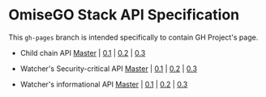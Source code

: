 # OmiseGO Stack API Specification

This `gh-pages` branch is intended specifically to contain GH Project's page.


* Child chain API
[Master](https://developer.omisego.co/elixir-omg/docs-ui/?url=master%2Foperator_api_specs.yaml&urls.primaryName=master%2Foperator_api_specs) | [0.1](https://developer.omisego.co/elixir-omg/docs-ui/?url=master%2Foperator_api_specs.yaml&urls.primaryName=0.1%2Foperator_api_specs) | [0.2](https://developer.omisego.co/elixir-omg/docs-ui/?url=master%2Foperator_api_specs.yaml&urls.primaryName=0.2%2Foperator_api_specs) | [0.3](https://developer.omisego.co/elixir-omg/docs-ui/?url=master%2Foperator_api_specs.yaml&urls.primaryName=0.3%2Foperator_api_specs)

* Watcher's Security-critical API
[Master](https://developer.omisego.co/elixir-omg/docs-ui/?url=master%2Foperator_api_specs.yaml&urls.primaryName=master%2Fsecurity_critical_api_specs) | [0.1](https://developer.omisego.co/elixir-omg/docs-ui/?url=master%2Foperator_api_specs.yaml&urls.primaryName=0.1%2Fsecurity_critical_api_specs) | [0.2](https://developer.omisego.co/elixir-omg/docs-ui/?url=master%2Foperator_api_specs.yaml&urls.primaryName=0.2%2Fsecurity_critical_api_specs) | [0.3](https://developer.omisego.co/elixir-omg/docs-ui/?url=master%2Foperator_api_specs.yaml&urls.primaryName=0.3%2Fsecurity_critical_api_specs)

* Watcher's informational API
[Master](https://developer.omisego.co/elixir-omg/docs-ui/?url=master%2Foperator_api_specs.yaml&urls.primaryName=master%2Finformational_api_specs) | [0.1](https://developer.omisego.co/elixir-omg/docs-ui/?url=master%2Foperator_api_specs.yaml&urls.primaryName=0.1%2Finformational_api_specs) | [0.2](https://developer.omisego.co/elixir-omg/docs-ui/?url=master%2Foperator_api_specs.yaml&urls.primaryName=0.2%2Finformational_api_specs) | [0.3](https://developer.omisego.co/elixir-omg/docs-ui/?url=master%2Foperator_api_specs.yaml&urls.primaryName=0.3%2Finformational_api_specs)
